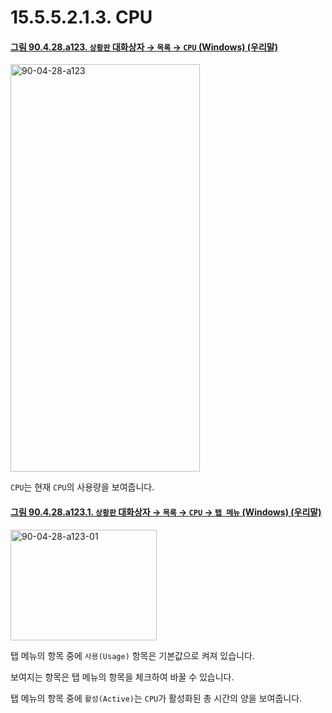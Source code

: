 # 15.5.5.2.1.3. CPU

<a id="90-04-28-a123"></a>

#### [그림 90.4.28.a123. `상황판` 대화상자 → `목록` → `CPU` (Windows) (우리말)](./90-04-0028-dashboard.md#90-04-28-a123)
<img width="303" height="652" alt="90-04-28-a123" src="https://github.com/user-attachments/assets/687d6aff-e8a4-4caf-8b96-ed161a2fb70c" />

`CPU`는 현재 `CPU`의 사용량을 보여줍니다.

<a id="90-04-28-a123-01"></a>

#### [그림 90.4.28.a123.1. `상황판` 대화상자 → `목록` → `CPU` → `탭 메뉴` (Windows) (우리말)](./90-04-0028-dashboard.md#90-04-28-a123-01)
<img width="234" height="177" alt="90-04-28-a123-01" src="https://github.com/user-attachments/assets/be66fc40-a373-4843-b7ff-f25a4d8db5fd" />

탭 메뉴의 항목 중에 `사용(Usage)` 항목은 기본값으로 켜져 있습니다.

보여지는 항목은 탭 메뉴의 항목을 체크하여 바꿀 수 있습니다.

탭 메뉴의 항목 중에 `활성(Active)`는 `CPU`가 활성화된 총 시간의 양을 보여줍니다.